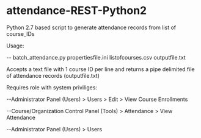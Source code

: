 # attendance-REST-Python2

Python 2.7 based script to generate attendance records from list of course_IDs

Usage:

-- batch_attendance.py propertiesfile.ini listofcourses.csv outputfile.txt

Accepts a text file with 1 course ID per line
and returns a pipe delimited file of attendance records (outputfile.txt)

Requires role with system priviliges:

--Administrator Panel (Users) > Users > Edit > View Course Enrollments

--Course/Organization Control Panel (Tools) > Attendance > View Attendance

--Administrator Panel (Users) > Users
